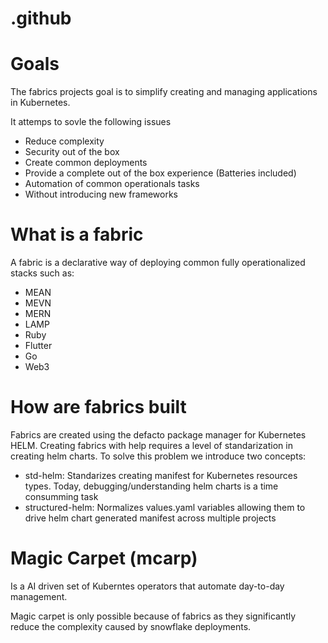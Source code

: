 # .github

# Goals

The fabrics projects goal is to simplify creating and managing applications in Kubernetes.

It attemps to sovle the following issues

- Reduce complexity
- Security out of the box
- Create common deployments 
- Provide a complete out of the box experience (Batteries included)
- Automation of common operationals tasks
- Without introducing new frameworks

# What is a fabric

A fabric is a declarative way of deploying common fully operationalized stacks  such as:

- MEAN
- MEVN
- MERN
- LAMP
- Ruby
- Flutter
- Go
- Web3

# How are fabrics built

Fabrics are created using the defacto package manager for Kubernetes HELM.  Creating fabrics with help requires a level of standarization in creating helm charts.  To solve this problem we introduce two concepts:

- std-helm: Standarizes creating manifest for Kubernetes resources types.  Today, debugging/understanding helm charts is a time consumming task
- structured-helm: Normalizes values.yaml variables allowing them to drive helm chart generated manifest across multiple projects

# Magic Carpet (mcarp)

Is a AI driven set of Kuberntes operators that automate day-to-day management.

Magic carpet is only possible because of fabrics as they significantly reduce the complexity caused by snowflake deployments.





